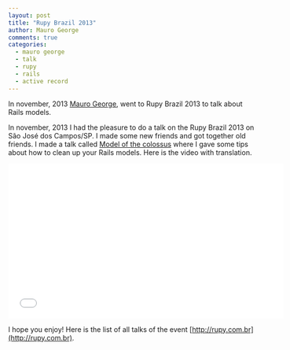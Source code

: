 ```yaml
---
layout: post
title: "Rupy Brazil 2013"
author: Mauro George
comments: true
categories:
  - mauro george
  - talk
  - rupy
  - rails
  - active record
---
```


In november, 2013 [Mauro George](https://twitter.com/maurogeorge), went to Rupy Brazil 2013 to talk about Rails models.
<!--more-->

In november, 2013 I had the pleasure to do a talk on the Rupy Brazil 2013 on São José dos Campos/SP. I made some new friends and got together old friends.
I made a talk called [Model of the colossus](http://pt.slideshare.net/maurogeorge/model-of-the-colossus-2) where I gave some tips about how to clean up your Rails models. Here is the video with translation.

<iframe width="560" height="315" src="//www.youtube.com/embed/HuxgmHCpKc0" frameborder="0" allowfullscreen></iframe>

I hope you enjoy! Here is the list of all talks of the event [http://rupy.com.br](http://rupy.com.br).

